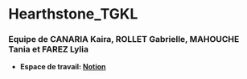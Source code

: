 # Hearthstone_TGKL

### Equipe de CANARIA Kaira, ROLLET Gabrielle, MAHOUCHE Tania et FAREZ Lylia

- **Espace de travail: [Notion](https://www.notion.so/Hearstone-22172647bc82470080ca3a0eb035638b?pvs=4)**
